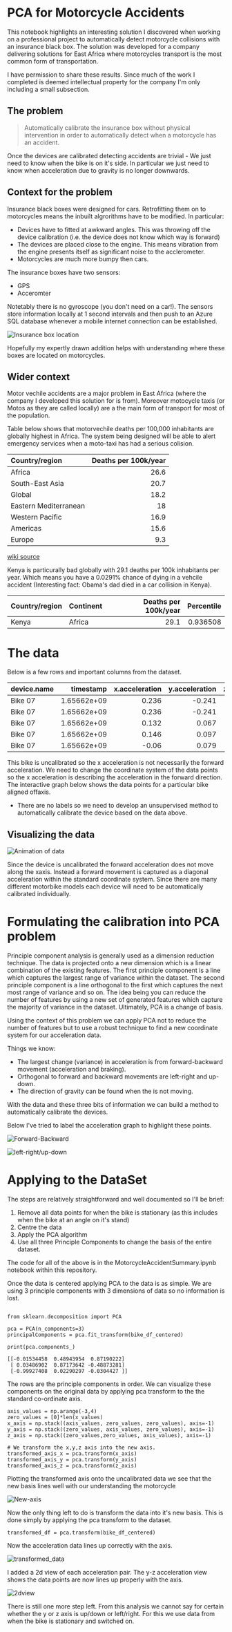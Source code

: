 # PCA for Motorcycle Accidents

This notebook highlights an interesting solution I discovered when working on a professional project to automatically detect motorcycle collisions with an insurance black box. The solution was developed for a company delivering solutions for East Africa where motorcycles transport is the most common form of transportation.

I have permission to share these results. Since much of the work I completed is deemed intellectual property for the company I'm only including a small subsection. 

## The problem

> Automatically calibrate the insurance box without physical intervention in order to automatically detect when a motorcycle has an accident.

Once the devices are calibrated detecting accidents are trivial - We just need to know when the bike is on it's side. In particular we just need to know when acceleration due to gravity is no longer downwards.


## Context for the problem

Insurance black boxes were designed for cars. Retrofitting them on to motorcycles means the inbuilt algrorithms have to be modified. In particular:

- Devices have to fitted at awkward angles. This was throwing off the device calibration (i.e. the device does not know which way is forward)
- The devices are placed close to the engine. This means vibration from the engine presents itself as significant noise to the acclerometer.
- Motorcycles are much more bumpy then cars.

The insurance boxes have two sensors:

- GPS 
- Acceromter

Notetably there is no gyroscope (you don't need on a car!). The sensors store information locally at 1 second intervals and then push to an Azure SQL database whenever a mobile internet connection can be established.

![Insurance box location](images/motoinsurance.png)

Hopefully my expertly drawn addition helps with understanding where these boxes are located on motorcycles.

## Wider context

Motor vechile accidents are a major problem in East Africa (where the company I developed this solution for is from). Moreover motocycle taxis (or Motos as they are called locally) are a the main form of transport for most of the population.

Table below shows that motorvechile deaths per 100,000 inhabitants are globally highest in Africa. The system being designed will be able to alert emergency services when a moto-taxi has had a serious colision.

| Country/region        |   Deaths per 100k/year |
|:----------------------|-----------------------:|
| Africa                |                   26.6 |
| South-East Asia       |                   20.7 |
| Global                |                   18.2 |
| Eastern Mediterranean |                   18   |
| Western Pacific       |                   16.9 |
| Americas              |                   15.6 |
| Europe                |                    9.3 |

[wiki source](https://en.wikipedia.org/wiki/List_of_countries_by_traffic-related_death_rate)

Kenya is particurally bad globally with 29.1 deaths per 100k inhabitants per year. Which means you have a 0.0291% chance of dying in a vehcile accident (Interesting fact: Obama's dad died in a car collision in Kenya). 

| Country/region   | Continent   |   Deaths per 100k/year |   Percentile |
|:-----------------|:------------|-----------------------:|-------------:|
| Kenya            | Africa      |                   29.1 |     0.936508 |


# The data

Below is a few rows and important columns from the dataset.

| device.name   |   timestamp |   x.acceleration |   y.acceleration |   z.acceleration | engine.ignition.status.1   |
|:--------------|------------:|-----------------:|-----------------:|-----------------:|:---------------------------|
| Bike 07       | 1.65662e+09 |            0.236 |           -0.241 |           -0.128 | False                      |
| Bike 07       | 1.65662e+09 |            0.236 |           -0.241 |           -0.128 | False                      |
| Bike 07       | 1.65662e+09 |            0.132 |            0.067 |           -0.03  | True                       |
| Bike 07       | 1.65662e+09 |            0.146 |            0.097 |           -0.085 | True                       |
| Bike 07       | 1.65662e+09 |           -0.06  |            0.079 |            0.603 | True                       |'

This bike is uncalibrated so the x acceleration is not necessarily the forward acceleration. We need to change the coordinate system of the data points so the x acceleration is describing the acceleration in the forward direction. The interactive graph below shows the data points for a particular bike aligned offaxis.

 - There are no labels so we need to develop an unsupervised method to automatically calibrate the device based on the data above.

 ## Visualizing the data

 ![Animation of data](images/unclaibrated.gif)

 Since the device is uncalibrated the forward acceleration does not move along the xaxis. Instead a forward movement is captured as a diagonal acceleration within the standard coordinate system. Since there are many different motorbike models each device will need to be automatically calibrated individually.

 # Formulating the calibration into PCA problem

 Principle component analysis is generally used as a dimension reduction technique. The data is projected onto a new dimension which is a linear combination of the existing features. The first principle component is a line which captures the largest range of variance within the dataset. The second principle component is a line orthogonal to the first which captures the next most range of variance and so on. The idea being you can reduce the number of features by using a new set of generated features which capture the majority of variance in the dataset. Ultimately, PCA is a change of basis. 

 Using the context of this problem we can apply PCA not to reduce the number of features but to use a robust technique to find a new coordinate system for our acceleration data. 

 Things we know:
 - The largest change (variance) in acceleration is from forward-backward movement (acceleration and braking).
 - Orthogonal to forward and backward movements are left-right and up-down.
 - The direction of gravity can be found when the is not moving.

 With the data and these three bits of information we can build a method to automatically calibrate the devices.

 Below I've tried to label the acceleration graph to highlight these points.

 ![Forward-Backward](images/PCA1.png)

 ![left-right/up-down](images/PCA23.png)

# Applying to the DataSet

The steps are relatively straightforward and well documented so I'll be brief:

1. Remove all data points for when the bike is stationary (as this includes when the bike at an angle on it's stand)
2. Centre the data
3. Apply the PCA algorithm
4. Use all three Principle Components to change the basis of the entire dataset.

The code for all of the above is in the MotorcycleAccidentSummary.ipynb notebook within this repository.

Once the data is centered applying PCA to the data is as simple. We are using 3 principle components with 3 dimensions of data so no information is lost.

```

from sklearn.decomposition import PCA

pca = PCA(n_components=3)
principalComponents = pca.fit_transform(bike_df_centered)

print(pca.components_)

[[-0.01534458  0.48943954  0.87190222]
 [ 0.03486902  0.87173642 -0.48873281]
 [-0.99927408  0.02290297 -0.0304427 ]]

```

The rows are the principle components in order. We can visualize these components on the original data by applying pca transform to the the standard co-ordinate axis.

```
axis_values = np.arange(-3,4)
zero_values = [0]*len(x_values)
x_axis = np.stack((axis_values, zero_values, zero_values), axis=-1)
y_axis = np.stack((zero_values, axis_values, zero_values), axis=-1)
z_axis = np.stack((zero_values,zero_values, axis_values), axis=-1)

# We transform the x,y,z axis into the new axis.
transformed_axis_x = pca.transform(x_axis)
transformed_axis_y = pca.transform(y_axis)
transformed_axis_z = pca.transform(z_axis) 

```

Plotting the transformed axis onto the uncalibrated data we see that the new basis lines well with our understanding the motorcycle

![New-axis](images/pca_results.gif)

Now the only thing left to do is transform the data into it's new basis. This is done simply by applying the pca transform to the dataset.

```
transformed_df = pca.transform(bike_df_centered)

```

Now the acceleration data lines up correctly with the axis. 

![transformed_data](images/transformed_data.gif)

I added a 2d view of each acceleration pair. The y-z acceleration view shows the data points are now lines up properly with the axis. 

![2dview](images/2dview.png)

There is still one more step left. From this analysis we cannot say for certain whether the y or z axis is up/down or left/right. For this we use data from when the bike is stationary and switched on. 













